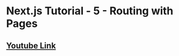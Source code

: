 # Next.js Tutorial - 5 - Routing with Pages
## [Youtube Link](https://www.youtube.com/watch?v=hvYKrqnY8LM&list=PLC3y8-rFHvwgC9mj0qv972IO5DmD-H0ZH&index=5&ab_channel=Codevolution)